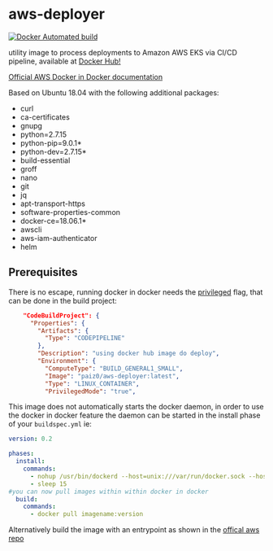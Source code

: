 # aws-deployer

[![Docker Automated build](https://img.shields.io/docker/build/paiz0/aws-deployer.svg)](https://hub.docker.com/r/paiz0/aws-deployer/)

utility image to process deployments to Amazon AWS EKS via CI/CD pipeline, available at [Docker Hub!](https://hub.docker.com/r/paiz0/aws-deployer/)

[Official AWS Docker in Docker documentation](https://docs.aws.amazon.com/codebuild/latest/userguide/sample-docker-custom-image.html)

Based on Ubuntu 18.04 with the following additional packages:

 - curl
 - ca-certificates
 - gnupg
 - python=2.7.15
 - python-pip=9.0.1*
 - python-dev=2.7.15*
 - build-essential
 - groff
 - nano
 - git
 - jq
 - apt-transport-https
 - software-properties-common
 - docker-ce=18.06.1*
 - awscli
 - aws-iam-authenticator
 - helm
 
## Prerequisites

There is no escape, running docker in docker needs the [privileged](https://docs.docker.com/engine/reference/run/#runtime-privilege-and-linux-capabilities) flag, that can be done in the build project:

```json
    "CodeBuildProject": {
      "Properties": {
        "Artifacts": {
          "Type": "CODEPIPELINE"
        },
        "Description": "using docker hub image do deploy",
        "Environment": {
          "ComputeType": "BUILD_GENERAL1_SMALL",
          "Image": "paiz0/aws-deployer:latest",
          "Type": "LINUX_CONTAINER",
          "PrivilegedMode": "true",
```


This image does not automatically starts the docker daemon, in order to use the docker in docker feature the daemon can be started in the install phase of your `buildspec.yml` ie:

```yml
version: 0.2

phases:
  install:
    commands:
      - nohup /usr/bin/dockerd --host=unix:///var/run/docker.sock --host=tcp://127.0.0.1:2375 --storage-driver=overlay > /var/log/dockerd &
      - sleep 15
#you can now pull images within within docker in docker
  build:
    commands:    
      - docker pull imagename:version
```

Alternatively build the image with an entrypoint as shown in the [offical aws repo](https://github.com/aws/aws-codebuild-docker-images/blob/master/ubuntu/docker/17.09.0/dockerd-entrypoint.sh)

